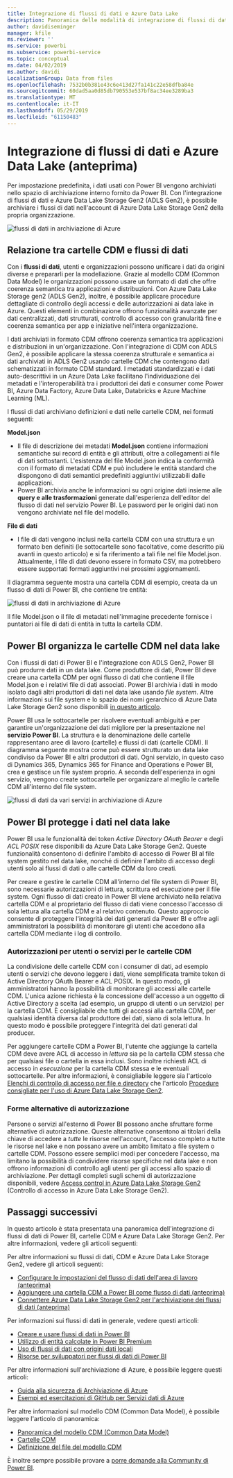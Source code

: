 ```yaml
---
title: Integrazione di flussi di dati e Azure Data Lake
description: Panoramica delle modalità di integrazione di flussi di dati di Power BI con Azure Data Lake Storage Gen2
author: davidiseminger
manager: kfile
ms.reviewer: ''
ms.service: powerbi
ms.subservice: powerbi-service
ms.topic: conceptual
ms.date: 04/02/2019
ms.author: davidi
LocalizationGroup: Data from files
ms.openlocfilehash: 7532b0b381e43c6e413d27fa141c22e58dfba84e
ms.sourcegitcommit: 60dad5aa0d85db790553e537bf8ac34ee3289ba3
ms.translationtype: MT
ms.contentlocale: it-IT
ms.lasthandoff: 05/29/2019
ms.locfileid: "61150483"
---
```

# <a name="dataflows-and-azure-data-lake-integration-preview"></a>Integrazione di flussi di dati e Azure Data Lake (anteprima)

Per impostazione predefinita, i dati usati con Power BI vengono archiviati nello spazio di archiviazione interno fornito da Power BI. Con l'integrazione di flussi di dati e Azure Data Lake Storage Gen2 (ADLS Gen2), è possibile archiviare i flussi di dati nell'account di Azure Data Lake Storage Gen2 della propria organizzazione. 

![flussi di dati in archiviazione di Azure](media/service-dataflows-azure-data-lake-integration/dataflows-azure-integration_01.jpg)

## <a name="how-cdm-folders-relate-to-dataflows"></a>Relazione tra cartelle CDM e flussi di dati

Con i **flussi di dati**, utenti e organizzazioni possono unificare i dati da origini diverse e prepararli per la modellazione. Grazie al modello CDM (Common Data Model) le organizzazioni possono usare un formato di dati che offre coerenza semantica tra applicazioni e distribuzioni. Con Azure Data Lake Storage gen2 (ADLS Gen2), inoltre, è possibile applicare procedure dettagliate di controllo degli accessi e delle autorizzazioni ai data lake in Azure. Questi elementi in combinazione offrono funzionalità avanzate per dati centralizzati, dati strutturati, controllo di accesso con granularità fine e coerenza semantica per app e iniziative nell'intera organizzazione.

I dati archiviati in formato CDM offrono coerenza semantica tra applicazioni e distribuzioni in un'organizzazione. Con l'integrazione di CDM con ADLS Gen2, è possibile applicare la stessa coerenza strutturale e semantica ai dati archiviati in ADLS Gen2 usando cartelle CDM che contengono dati schematizzati in formato CDM standard. I metadati standardizzati e i dati auto-descrittivi in un Azure Data Lake facilitano l'individuazione dei metadati e l'interoperabilità tra i produttori dei dati e consumer come Power BI, Azure Data Factory, Azure Data Lake, Databricks e Azure Machine Learning (ML). 

I flussi di dati archiviano definizioni e dati nelle cartelle CDM, nei formati seguenti:

**Model.json**
* Il file di descrizione dei metadati **Model.json** contiene informazioni semantiche sui record di entità e gli attributi, oltre a collegamenti ai file di dati sottostanti. L'esistenza del file Model.json indica la conformità con il formato di metadati CDM e può includere le entità standard che dispongono di dati semantici predefiniti aggiuntivi utilizzabili dalle applicazioni.
* Power BI archivia anche le informazioni su ogni origine dati insieme alle **query e alle trasformazioni** generate dall'esperienza dell'editor del flusso di dati nel servizio Power BI. Le password per le origini dati non vengono archiviate nel file del modello.

**File di dati**
* I file di dati vengono inclusi nella cartella CDM con una struttura e un formato ben definiti (le sottocartelle sono facoltative, come descritto più avanti in questo articolo) e si fa riferimento a tali file nel file Model.json. Attualmente, i file di dati devono essere in formato CSV, ma potrebbero essere supportati formati aggiuntivi nei prossimi aggiornamenti. 

Il diagramma seguente mostra una cartella CDM di esempio, creata da un flusso di dati di Power BI, che contiene tre entità:

![flussi di dati in archiviazione di Azure](media/service-dataflows-azure-data-lake-integration/dataflows-azure-integration_01.jpg)

Il file Model.json o il file di metadati nell'immagine precedente fornisce i puntatori ai file di dati di entità in tutta la cartella CDM.

## <a name="power-bi-organizes-cdm-folders-in-the-data-lake"></a>Power BI organizza le cartelle CDM nel data lake

Con i flussi di dati di Power BI e l'integrazione con ADLS Gen2, Power BI può produrre dati in un data lake. Come produttore di dati, Power BI deve creare una cartella CDM per ogni flusso di dati che contiene il file Model.json e i relativi file di dati associati. Power BI archivia i dati in modo isolato dagli altri produttori di dati nel data lake usando *file system*. Altre informazioni sui file system e lo spazio dei nomi gerarchico di Azure Data Lake Storage Gen2 sono disponibili [in questo articolo](https://docs.microsoft.com/azure/storage/data-lake-storage/namespace).

Power BI usa le sottocartelle per risolvere eventuali ambiguità e per garantire un'organizzazione dei dati migliore per la presentazione nel **servizio Power BI**. La struttura e la denominazione delle cartelle rappresentano aree di lavoro (cartelle) e flussi di dati (cartelle CDM). Il diagramma seguente mostra come può essere strutturato un data lake condiviso da Power BI e altri produttori di dati. Ogni servizio, in questo caso di Dynamics 365, Dynamics 365 for Finance and Operations e Power BI, crea e gestisce un file system proprio. A seconda dell'esperienza in ogni servizio, vengono create sottocartelle per organizzare al meglio le cartelle CDM all'interno del file system. 

![flussi di dati da vari servizi in archiviazione di Azure](media/service-dataflows-azure-data-lake-integration/dataflows-azure-integration_02.jpg)

## <a name="power-bi-protects-data-in-the-data-lake"></a>Power BI protegge i dati nel data lake

Power BI usa le funzionalità dei token *Active Directory OAuth Bearer* e degli *ACL POSIX* rese disponibili da Azure Data Lake Storage Gen2. Queste funzionalità consentono di definire l'ambito di accesso di Power BI al file system gestito nel data lake, nonché di definire l'ambito di accesso degli utenti solo ai flussi di dati o alle cartelle CDM da loro creati. 

Per creare e gestire le cartelle CDM all'interno del file system di Power BI, sono necessarie autorizzazioni di lettura, scrittura ed esecuzione per il file system. Ogni flusso di dati creato in Power BI viene archiviato nella relativa cartella CDM e al proprietario del flusso di dati viene concesso l'accesso di sola lettura alla cartella CDM e al relativo contenuto. Questo approccio consente di proteggere l'integrità dei dati generati da Power BI e offre agli amministratori la possibilità di monitorare gli utenti che accedono alla cartella CDM mediante i log di controllo. 

### <a name="authorizing-users-or-services-for-cdm-folders"></a>Autorizzazioni per utenti o servizi per le cartelle CDM

La condivisione delle cartelle CDM con i consumer di dati, ad esempio utenti o servizi che devono leggere i dati, viene semplificata tramite token di Active Directory OAuth Bearer e ACL POSIX. In questo modo, gli amministratori hanno la possibilità di monitorare gli accessi alle cartelle CDM. L'unica azione richiesta è la concessione dell'accesso a un oggetto di Active Directory a scelta (ad esempio, un gruppo di utenti o un servizio) per la cartella CDM. È consigliabile che tutti gli accessi alla cartella CDM, per qualsiasi identità diversa dal produttore dei dati, siano di sola lettura. In questo modo è possibile proteggere l'integrità dei dati generati dal producer.

Per aggiungere cartelle CDM a Power BI, l'utente che aggiunge la cartella CDM deve avere ACL di accesso in *lettura* sia pe la cartella CDM stessa che per qualsiasi file o cartella in essa inclusi. Sono inoltre richiesti ACL di accesso in *esecuzione* per la cartella CDM stessa e le eventuali sottocartelle. Per altre informazioni, è consigliabile leggere sia l'articolo [Elenchi di controllo di accesso per file e directory](https://docs.microsoft.com/azure/storage/blobs/data-lake-storage-access-control#access-control-lists-on-files-and-directories) che l'articolo [Procedure consigliate per l'uso di Azure Data Lake Storage Gen2](https://docs.microsoft.com/azure/storage/blobs/data-lake-storage-best-practices).


### <a name="alternative-forms-of-authorization"></a>Forme alternative di autorizzazione

Persone o servizi all'esterno di Power BI possono anche sfruttare forme alternative di autorizzazione. Queste alternative consentono ai titolari della chiave di accedere a *tutte* le risorse nell'account, l'accesso completo a tutte le risorse nel lake e non possano avere un ambito limitato a file system o cartelle CDM. Possono essere semplici modi per concedere l'accesso, ma limitano la possibilità di condividere risorse specifiche nel data lake e non offrono informazioni di controllo agli utenti per gli accessi allo spazio di archiviazione. Per dettagli completi sugli schemi di autorizzazione disponibili, vedere [Access control in Azure Data Lake Storage Gen2](https://docs.microsoft.com/azure/storage/blobs/data-lake-storage-access-control
) (Controllo di accesso in Azure Data Lake Storage Gen2).


## <a name="next-steps"></a>Passaggi successivi

In questo articolo è stata presentata una panoramica dell'integrazione di flussi di dati di Power BI, cartelle CDM e Azure Data Lake Storage Gen2. Per altre informazioni, vedere gli articoli seguenti:

Per altre informazioni su flussi di dati, CDM e Azure Data Lake Storage Gen2, vedere gli articoli seguenti:

* [Configurare le impostazioni del flusso di dati dell'area di lavoro (anteprima)](service-dataflows-configure-workspace-storage-settings.md)
* [Aggiungere una cartella CDM a Power BI come flusso di dati (anteprima)](service-dataflows-add-cdm-folder.md)
* [Connettere Azure Data Lake Storage Gen2 per l'archiviazione dei flussi di dati (anteprima)](service-dataflows-connect-azure-data-lake-storage-gen2.md)

Per informazioni sui flussi di dati in generale, vedere questi articoli:

* [Creare e usare flussi di dati in Power BI](service-dataflows-create-use.md)
* [Utilizzo di entità calcolate in Power BI Premium](service-dataflows-computed-entities-premium.md)
* [Uso di flussi di dati con origini dati locali](service-dataflows-on-premises-gateways.md)
* [Risorse per sviluppatori per flussi di dati di Power BI](service-dataflows-developer-resources.md)

Per altre informazioni sull'archiviazione di Azure, è possibile leggere questi articoli:
* [Guida alla sicurezza di Archiviazione di Azure](https://docs.microsoft.com/azure/storage/common/storage-security-guide)
* [Esempi ed esercitazioni di GitHub per Servizi dati di Azure](https://aka.ms/cdmadstutorial)

Per altre informazioni sul modello CDM (Common Data Model), è possibile leggere l'articolo di panoramica:
* [Panoramica del modello CDM (Common Data Model)](https://docs.microsoft.com/powerapps/common-data-model/overview)
* [Cartelle CDM](https://go.microsoft.com/fwlink/?linkid=2045304)
* [Definizione del file del modello CDM](https://go.microsoft.com/fwlink/?linkid=2045521)

È inoltre sempre possibile provare a [porre domande alla Community di Power BI](http://community.powerbi.com/).
